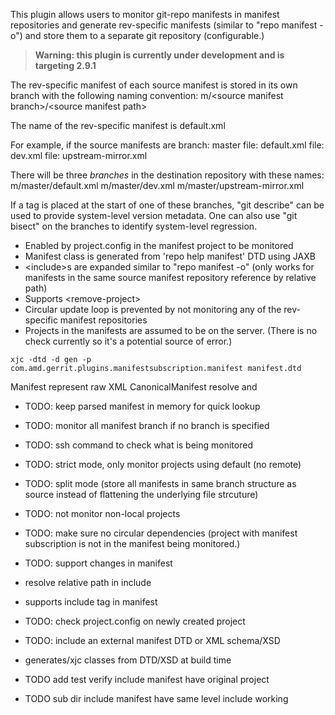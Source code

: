 This plugin allows users to monitor git-repo manifests in manifest repositories
and generate rev-specific manifests (similar to "repo manifest -o") and store
them to a separate git repository (configurable.)

> **Warning: this plugin is currently under development and is targeting 2.9.1**

The rev-specific manifest of each source manifest is stored in its own branch
with the following naming convention:
m/\<source manifest branch\>/\<source manifest path\>

The name of the rev-specific manifest is default.xml

For example, if the source manifests are
branch: master
file: default.xml
file: dev.xml
file: upstream-mirror.xml

There will be three *branches* in the destination repository with these names:
m/master/default.xml
m/master/dev.xml
m/master/upstream-mirror.xml

If a tag is placed at the start of one of these branches, "git describe" can be
used to provide system-level version metadata.  One can also use "git bisect" on
the branches to identify system-level regression.

* Enabled by project.config in the manifest project to be monitored
* Manifest class is generated from 'repo help manifest' DTD using JAXB
* \<include\>s are expanded similar to "repo manifest -o" (only works for
manifests in the same source manifest repository reference by relative path)
* Supports \<remove-project\>
* Circular update loop is prevented by not monitoring any of the rev-specific
manifest repositories
* Projects in the manifests are assumed to be on the server.  (There is no check
currently so it's a potential source of error.)


```
xjc -dtd -d gen -p com.amd.gerrit.plugins.manifestsubscription.manifest manifest.dtd
```

Manifest represent raw XML
CanonicalManifest resolve <include> and <remove-project>

* TODO: keep parsed manifest in memory for quick lookup
* TODO: monitor all manifest branch if no branch is specified
* TODO: ssh command to check what is being monitored
* TODO: strict mode, only monitor projects using default (no remote)
* TODO: split mode (store all manifests in same branch structure as source instead of flattening the underlying file strcuture)
* TODO: not monitor non-local projects

* TODO: make sure no circular dependencies (project with manifest subscription is not in the
manifest being monitored.)
* TODO: support changes in manifest

* resolve relative path in include
* supports include tag in manifest

* TODO: check project.config on newly created project

* TODO: include an external manifest DTD or XML schema/XSD
* generates/xjc classes from DTD/XSD at build time
* TODO add test verify include manifest have original project
* TODO sub dir include manifest have same level include working


